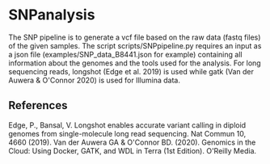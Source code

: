# SNPanalysis
The SNP pipeline is to generate a vcf file based on the raw data (fastq files) of the given samples. The script scripts/SNPpipeline.py requires an input as a json file (examples/SNP_data_B8441.json for example) containing all information about the genomes and the tools used for the analysis. For long sequencing reads, longshot (Edge et al. 2019)  is used while gatk (Van der Auwera & O'Connor 2020) is used for Illumina data.	

## References
Edge, P., Bansal, V. Longshot enables accurate variant calling in diploid genomes from single-molecule long read sequencing. Nat Commun 10, 4660 (2019).
Van der Auwera GA & O'Connor BD. (2020). Genomics in the Cloud: Using Docker, GATK, and WDL in Terra (1st Edition). O'Reilly Media.
